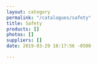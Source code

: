 ```yaml
---
layout: category
permalink: "/catalogues/safety"
title: Safety
products: []
photos: []
suppliers: []
date: 2019-03-29 18:17:56 -0500

---
```

